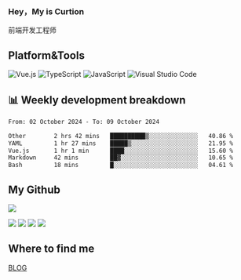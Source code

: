 ### Hey，My is Curtion
前端开发工程师
## Platform&Tools

![Vue.js](https://img.shields.io/badge/-Vue.js-4FC08D?style=flat-square&logo=Vue.js&logoColor=white)
![TypeScript](https://img.shields.io/badge/-TypeScript-007ACC?style=flat-square&logo=typescript&logoColor=white)
![JavaScript](https://img.shields.io/badge/-JavaScript-F7DF1E?style=flat-square&logo=javascript&logoColor=black)
![Visual Studio Code](https://img.shields.io/badge/-VSCode-007ACC?style=flat-square&logo=Visual-Studio-Code&logoColor=white)

## 📊 Weekly development breakdown

<!--START_SECTION:waka-->

```txt
From: 02 October 2024 - To: 09 October 2024

Other        2 hrs 42 mins   ██████████▒░░░░░░░░░░░░░░   40.86 %
YAML         1 hr 27 mins    █████▒░░░░░░░░░░░░░░░░░░░   21.95 %
Vue.js       1 hr 1 min      ████░░░░░░░░░░░░░░░░░░░░░   15.60 %
Markdown     42 mins         ██▓░░░░░░░░░░░░░░░░░░░░░░   10.65 %
Bash         18 mins         █░░░░░░░░░░░░░░░░░░░░░░░░   04.61 %
```

<!--END_SECTION:waka-->

## My Github

![](http://github-profile-summary-cards.vercel.app/api/cards/profile-details?username=curtion&theme=nord_bright)

![](http://github-profile-summary-cards.vercel.app/api/cards/stats?username=curtion&theme=nord_bright)
![](http://github-profile-summary-cards.vercel.app/api/cards/productive-time?username=curtion&theme=nord_bright&utcOffset=8)
![](http://github-profile-summary-cards.vercel.app/api/cards/repos-per-language?username=curtion&theme=nord_bright)
![](http://github-profile-summary-cards.vercel.app/api/cards/most-commit-language?username=curtion&theme=nord_bright)

## Where to find me

[BLOG](https://blog.3gxk.net)
